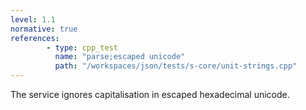 ```yaml
---
level: 1.1
normative: true
references:
        - type: cpp_test
          name: "parse;escaped unicode"
          path: "/workspaces/json/tests/s-core/unit-strings.cpp"
---
```


The service ignores capitalisation in escaped hexadecimal unicode.